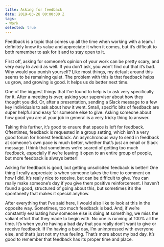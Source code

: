 ```yaml
---
title: Asking for feedback
date: 2019-03-28 00:00:00 Z
tags:
- Work
selected: true
---
```


Feedback is a topic that comes up all the time when working with a team. I definitely know its value and appreciate it when it comes, but it’s difficult to both remember to ask for it and to stay open to it.

First off, asking for someone’s opinion of your work can be pretty scary, and very easy to avoid as well. If you don’t ask, you won’t find out that it’s bad. Why would you punish yourself? Like most things, my default around this seems to be remaining quiet. The problem with this is that feedback helps us grow, and growing is good. It helps us do better next time.

One of the biggest things that I’ve found to help is to ask very specifically for it. After a meeting is over, asking your supervisor about how they thought you did. Or, after a presentation, sending a Slack message to a few key individuals to ask about how it went. Small, specific bits of feedback are super helpful and easy for someone else to give. Asking someone about how good you are at your job in general is a very tricky thing to answer.

Taking this further, it’s good to ensure that space is left for feedback. Oftentimes, feedback is requested in a group setting, which isn’t a very good forum for honest feedback. An asynchronous way to send in feedback at someone’s own pace is much better, whether that’s just an email or Slack message. I think that sometimes we’re scared of getting too much feedback, especially if we’re leaving it open to an entire group of people, but more feedback is always better!

Asking for feedback is good, but getting unsolicited feedback is better! One thing I really appreciate is when someone takes the time to comment on how I did. It’s really nice to receive, but can be difficult to give. You can really make someone’s day if you give them positive reinforcement. I haven’t found a good, structured of going about this, but sometimes it’s the spontaneity that makes it special anyhow.

After everything that I’ve said here, I would also like to look at this in the opposite way. Sometimes, too much feedback is bad. And, if we’re constantly evaluating how someone else is doing at something, we miss the valiant effort that they made to begin with. No one is running at 100% all the time. It’s when you’re having a bad day that you really don’t want to give or receive feedback. If I’m having a bad day, I’m unimpressed with everyone else, and that’s just not my true feeling. That’s more about my bad day. It’s good to remember that feedback has its proper time and place.